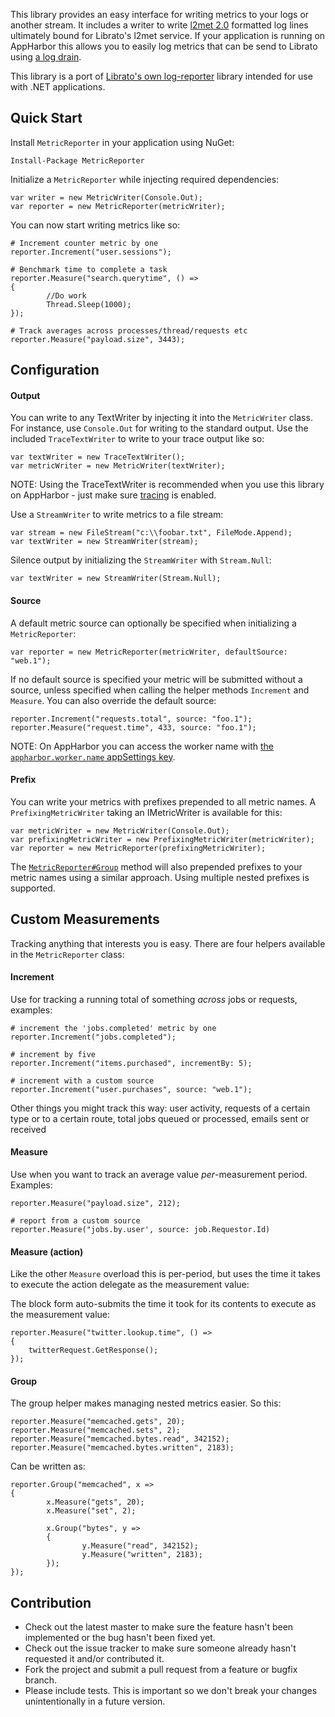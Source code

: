 This library provides an easy interface for writing metrics to your logs or another stream. It includes a writer to write [l2met 2.0](https://github.com/ryandotsmith/l2met) formatted log lines ultimately bound for Librato's l2met service. If your application is running on AppHarbor this allows you to easily log metrics that can be send to Librato using [a log drain](http://support.appharbor.com/kb/tips-and-tricks/logging#log-drains).

This library is a port of [Librato's own log-reporter](https://github.com/librato/librato-logreporter) library intended for use with .NET applications.

## Quick Start

Install `MetricReporter` in your application using NuGet:

    Install-Package MetricReporter

Initialize a `MetricReporter` while injecting required dependencies:

    var writer = new MetricWriter(Console.Out);
    var reporter = new MetricReporter(metricWriter);

You can now start writing metrics like so:

    # Increment counter metric by one
    reporter.Increment("user.sessions");

    # Benchmark time to complete a task
    reporter.Measure("search.querytime", () =>
    {
            //Do work
            Thread.Sleep(1000);
    });

    # Track averages across processes/thread/requests etc
    reporter.Measure("payload.size", 3443);

## Configuration

#### Output

You can write to any TextWriter by injecting it into the `MetricWriter` class. For instance, use `Console.Out` for writing to the standard output. Use the included `TraceTextWriter` to write to your trace output like so:

    var textWriter = new TraceTextWriter();
    var metricWriter = new MetricWriter(textWriter);

NOTE: Using the TraceTextWriter is recommended when you use this library on AppHarbor - just make sure [tracing](http://support.appharbor.com/kb/tips-and-tricks/tracing) is enabled.

Use a `StreamWriter` to write metrics to a file stream:

    var stream = new FileStream("c:\\foobar.txt", FileMode.Append);
    var textWriter = new StreamWriter(stream);

Silence output by initializing the `StreamWriter` with `Stream.Null`:

    var textWriter = new StreamWriter(Stream.Null);


#### Source

A default metric source can optionally be specified when initializing a `MetricReporter`:

    var reporter = new MetricReporter(metricWriter, defaultSource: "web.1");

If no default source is specified your metric will be submitted without a source, unless specified when calling the helper methods `Increment` and `Measure`. You can also override the default source:

    reporter.Increment("requests.total", source: "foo.1");
    reporter.Measure("request.time", 433, source: "foo.1");

NOTE: On AppHarbor you can access the worker name with [the `appharbor.worker.name` appSettings key](http://support.appharbor.com/kb/getting-started/managing-environments#worker-name).

#### Prefix

You can write your metrics with prefixes prepended to all metric names. A `PrefixingMetricWriter` taking an IMetricWriter is available for this:

    var metricWriter = new MetricWriter(Console.Out);
    var prefixingMetricWriter = new PrefixingMetricWriter(metricWriter);
    var reporter = new MetricReporter(prefixingMetricWriter);

The [`MetricReporter#Group`](https://github.com/appharbor/metric-reporter#group) method will also prepended prefixes to your metric names using a similar approach. Using multiple nested prefixes is supported.


## Custom Measurements

Tracking anything that interests you is easy. There are four helpers available in the `MetricReporter` class:

#### Increment

Use for tracking a running total of something _across_ jobs or requests, examples:

    # increment the 'jobs.completed' metric by one
    reporter.Increment("jobs.completed");

    # increment by five
    reporter.Increment("items.purchased", incrementBy: 5);

    # increment with a custom source
    reporter.Increment("user.purchases", source: "web.1");

 Other things you might track this way: user activity, requests of a certain type or to a certain route, total jobs queued or processed, emails sent or received

#### Measure

Use when you want to track an average value _per_-measurement period. Examples:

    reporter.Measure("payload.size", 212);

    # report from a custom source
    reporter.Measure("jobs.by.user', source: job.Requestor.Id)

#### Measure (action)

Like the other `Measure` overload this is per-period, but uses the time it takes to execute the action delegate as the measurement value:

The block form auto-submits the time it took for its contents to execute as the measurement value:

    reporter.Measure("twitter.lookup.time", () =>
    {
        twitterRequest.GetResponse();
    });

#### Group

The group helper makes managing nested metrics easier. So this:

    reporter.Measure("memcached.gets", 20);
    reporter.Measure("memcached.sets", 2);
    reporter.Measure("memcached.bytes.read", 342152);
    reporter.Measure("memcached.bytes.written", 2183);

Can be written as:

    reporter.Group("memcached", x =>
    {
            x.Measure("gets", 20);
            x.Measure("set", 2);

            x.Group("bytes", y =>
            {
                    y.Measure("read", 342152);
                    y.Measure("written", 2183);
            });
    });

## Contribution

* Check out the latest master to make sure the feature hasn't been implemented or the bug hasn't been fixed yet.
* Check out the issue tracker to make sure someone already hasn't requested it and/or contributed it.
* Fork the project and submit a pull request from a feature or bugfix branch.
* Please include tests. This is important so we don't break your changes unintentionally in a future version.
